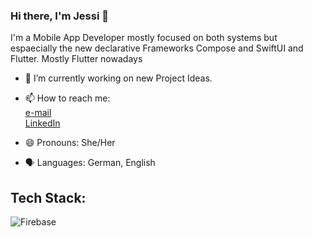 ### Hi there, I'm Jessi 👋

I'm a Mobile App Developer mostly focused on both systems but espaecially the new declarative Frameworks Compose and SwiftUI and Flutter. Mostly Flutter nowadays

- 🌱 I’m currently working on new Project Ideas. 

- 📫 How to reach me:<br/>
                     [e-mail](mailto:jessica_ernst_bewerbung@outlook.com?subject=[GitHub]%20Source%20Belladonnixi)<br/>
                     [LinkedIn](https://www.linkedin.com/in/jessica-ernst-3705ab140/)<br/>
- 😄 Pronouns: She/Her
- 🗣️ Languages: German, English

## Tech Stack:

![Firebase](https://img.shields.io/badge/firebase-a08021?style=for-the-badge&logo=firebase&logoColor=ffcd34)


